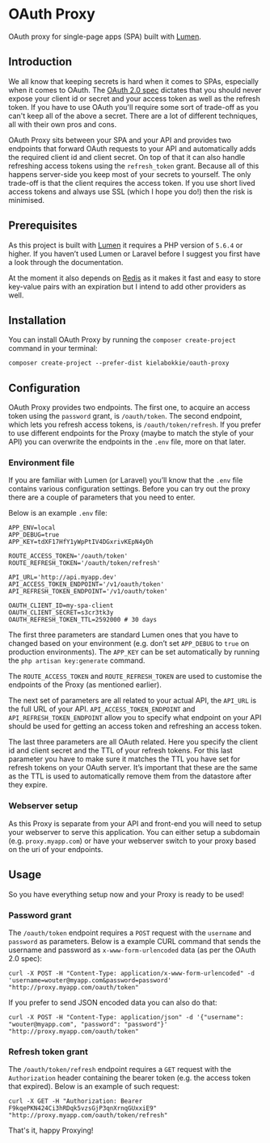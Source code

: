 # OAuth Proxy

OAuth proxy for single-page apps (SPA) built with [Lumen](https://lumen.laravel.com).

## Introduction

We all know that keeping secrets is hard when it comes to SPAs, especially when it comes to OAuth. The [OAuth 2.0 spec](https://tools.ietf.org/html/rfc6749) dictates that you should never expose your client id or secret and your access token as well as the refresh token. If you have to use OAuth you'll require some sort of trade-off as you can't keep all of the above a secret. There are a lot of different techniques, all with their own pros and cons.

OAuth Proxy sits between your SPA and your API and provides two endpoints that forward OAuth requests to your API and automatically adds the required client id and client secret. On top of that it can also handle refreshing access tokens using the `refresh_token` grant. Because all of this happens server-side you keep most of your secrets to yourself. The only trade-off is that the client requires the access token. If you use short lived access tokens and always use SSL (which I hope you do!) then the risk is minimised.

## Prerequisites

As this project is built with [Lumen](https://lumen.laravel.com) it requires a PHP version of `5.6.4` or higher. If you haven’t used Lumen or Laravel before I suggest you first have a look through the documentation.

At the moment it also depends on [Redis](https://redis.io) as it makes it fast and easy to store key-value pairs with an expiration but I intend to add other providers as well.

## Installation

You can install OAuth Proxy by running the `composer create-project` command in your terminal:

```
composer create-project --prefer-dist kielabokkie/oauth-proxy
```

## Configuration

OAuth Proxy provides two endpoints. The first one, to acquire an access token using the `password` grant, is `/oauth/token`. The second endpoint, which lets you refresh access tokens, is `/oauth/token/refresh`.  If you prefer to use different endpoints for the Proxy (maybe to match the style of your API) you can overwrite the endpoints in the `.env` file, more on that later.

### Environment file

If you are familiar with Lumen (or Laravel) you’ll know that the `.env` file contains various configuration settings. Before you can try out the proxy there are a couple of parameters that you need to enter.

Below is an example `.env` file:

```
APP_ENV=local
APP_DEBUG=true
APP_KEY=tdXF17HfY1yWpPtIV4DGxrivKEpN4yDh

ROUTE_ACCESS_TOKEN='/oauth/token'
ROUTE_REFRESH_TOKEN='/oauth/token/refresh'

API_URL='http://api.myapp.dev'
API_ACCESS_TOKEN_ENDPOINT='/v1/oauth/token'
API_REFRESH_TOKEN_ENDPOINT='/v1/oauth/token'

OAUTH_CLIENT_ID=my-spa-client
OAUTH_CLIENT_SECRET=s3cr3tk3y
OAUTH_REFRESH_TOKEN_TTL=2592000 # 30 days
```

The first three parameters are standard Lumen ones that you have to changed based on your environment (e.g. don’t set `APP_DEBUG` to `true` on production environments). The `APP_KEY` can be set automatically by running the `php artisan key:generate` command.

The `ROUTE_ACCESS_TOKEN` and `ROUTE_REFRESH_TOKEN` are used to customise the endpoints of the Proxy (as mentioned earlier).

The next set of parameters are all related to your actual API, the `API_URL` is the full URL of your API. `API_ACCESS_TOKEN_ENDPOINT` and `API_REFRESH_TOKEN_ENDPOINT` allow you to specify what endpoint on your API should be used for getting an access token and refreshing an access token.

The last three parameters are all OAuth related. Here you specify the client id and client secret and the TTL of your refresh tokens. For this last parameter you have to make sure it matches the TTL you have set for refresh tokens on your OAuth server. It’s important that these are the same as the TTL is used to automatically remove them from the datastore after they expire.

### Webserver setup

As this Proxy is separate from your API and front-end you will need to setup your webserver to serve this application. You can either setup a subdomain (e.g. `proxy.myapp.com`) or have your webserver switch to your proxy based on the uri of your endpoints.

## Usage

So you have everything setup now and your Proxy is ready to be used!

### Password grant

The `/oauth/token` endpoint requires a `POST` request with the `username` and `password` as parameters. Below is a example CURL command that sends the username and password as `x-www-form-urlencoded` data (as per the OAuth 2.0 spec):

```
curl -X POST -H "Content-Type: application/x-www-form-urlencoded" -d 'username=wouter@myapp.com&password=password' "http://proxy.myapp.com/oauth/token"
```

If you prefer to send JSON encoded data you can also do that:

```
curl -X POST -H "Content-Type: application/json" -d '{"username": "wouter@myapp.com", "password": "password"}' "http://proxy.myapp.com/oauth/token"
```

### Refresh token grant

The `/oauth/token/refresh` endpoint requires a `GET` request with the `Authorization` header containing the bearer token (e.g. the access token that expired). Below is an example of such request:

```
curl -X GET -H "Authorization: Bearer F9kqePKN424Ci3hRDqk5vzsGjP3qnXrnqGUxxiE9" "http://proxy.myapp.com/oauth/token/refresh"
```

That's it, happy Proxying!
